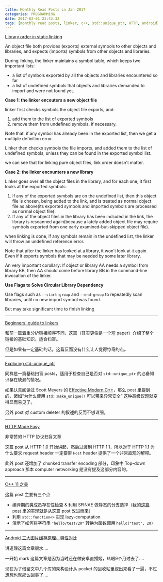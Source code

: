 ```yaml
---
title: Monthly Read Posts in Jan 2017
categories: PROGRAMMING
date: 2017-02-01 23:43:32
tags: [monthly read posts, linker, c++, std::unique_ptr, HTTP, android]
---
```

[Library order in static linking](http://eli.thegreenplace.net/2013/07/09/library-order-in-static-linking/)

An object file both provides (exports) external symbols to other objects and libraries, and expects (imports) symbols from other objects and libraries.

During linking, the linker maintains a symbol table, which keeps two important lists:
- a list of symbols exported by all the objects and libraries encountered so far
- a list of undefined symbols that objects and libraries demanded to import and were not found yet.

**Case 1: the linker encouters a new object file**

linker first checks symbols the object file exports, and:
1. add them to the list of exported symbols
2. remove them from undefined symbols, if necessary.

Note that, if any symbol has already been in the exported list, then we get a multiple definition error.

Linker then checks symbols the file imports, and added them to the list of undefined symbols, unless they can be found in the exported symbol list.

we can see that for linking pure object files, link order doesn't matter.

**Case 2: the linker encounters a new library**

Linker goes over all the object files in the library, and for each one, it first looks at the exported symbols:
1. If any of the exported symbols are on the undefined list, then this object file is chosen, being added to the link, and is treated as normal object file as above(its exported symbols and imported symbols are processed as normal object file).
2. If any of the object files in the library has been included in the link, the library is rescanned again(because a lately added object file may require symbols exported from one early examined-but-skipped object file).

when linking is done, if any symbols remain in the undefined list, the linker will throw an undefined reference error.

Note that after the linker has looked at a library, it won't look at it again. Even if it exports symbols that may be needed by some later library.

An very important corollary: If object or library AA needs a symbol from library BB, then AA should come before library BB in the command-line invocation of the linker.

**Use Flags to Solve Circular Library Dependency**

Use flags such as `--start-group` and `--end-group` to repeatedly scan libraries, until no new import symbol was found.

But may take significant time to finish linking.

---

[Beginners' guide to linkers](http://www.lurklurk.org/linkers/linkers.html)

和前一篇着重分析链接顺序不同，这篇（其实更像是一个短 paper）介绍了整个链接的基础知识，适合扫盲。

但是如果有一定基础的话，这篇反而没有什么让人觉得惊奇的点。

---

[Exploring std::unique_ptr](http://shaharmike.com/cpp/unique-ptr/)

同样是一篇基础扫盲 posts，适用于检查自己是否对 `std::unique_ptr` 的必备知识存在缺漏的情况。

如果认真阅读过 Scott Meyers 的 [Effective Modern C++](https://book.douban.com/subject/25923597/)，那么 post 里提到的，诸如“为什么使用 `std::make_unique()` 可以带来异常安全” 这种高级议题就变得显而易见了。

另外 post 对 custom deleter 的叙述的反而不够详细。

---

[HTTP Made Easy](http://www.jmarshall.com/easy/http/)

非常赞的 HTTP 协议扫盲文章

这篇 post 从 HTTP 1.0 开始讲起，然后过渡到 HTTP 1.1，所以对于 HTTP 1.1 为什么要求 request header 一定要带 `Host` header 提供了一个非常直观的解释。

此外 post 还增加了 chunked transfer encoding 部分，印象中 Top-down approach 那本 computer networking 是没有提及这部分内容的。

---

[C++ 11 之美](http://www.csdn.net/article/2015-12-03/2826381)

这篇 post 主要有三个点

- 编译期的类成员存在性检查 & 利用 SFINAE 做静态的分支选择（我的[这篇 post](https://kingsamchen.github.io/2017/01/30/check-if-has-member-at-compile-time-in-cpp/) 里的实现就是从这篇 post 改进而来）
- 利用 `std::function<>` 实现 lazy-computation
- 演示了如何将字符串 `"hello/test/20"` 转换为函数调用 `hello("test", 20)`

---

[Android 三大图片缓存原理、特性对比](http://www.trinea.cn/android/android-image-cache-compare/)

讲道理这篇文章很水....

一开始 mark 这篇文章是因为当时还在做安卓直播姬，转眼9个月过去了....

现在为了借鉴文中几个库的架构设计从 pocket 的回收站里挖出来看了一遍，不过想想也就那么回事了....